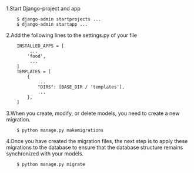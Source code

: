 1.Start Django-project and app

```
    $ django-admin startprojects ...
    $ django-admin startapp ...
```

2.Add the following lines to the settings.py of your file

```
    INSTALLED_APPS = [
         ...
        'food',
         ...
    ]
    TEMPLATES = [
        {
            ...
            "DIRS": [BASE_DIR / 'templates'],
            ...
        },
    ]
```
3.When you create, modify, or delete models, you need to create a new migration.

```
    $ python manage.py makemigrations
```

4.Once you have created the migration files, the next step is to apply these migrations to the database to ensure that the database structure remains synchronized with your models.

```
    $ python manage.py migrate
```